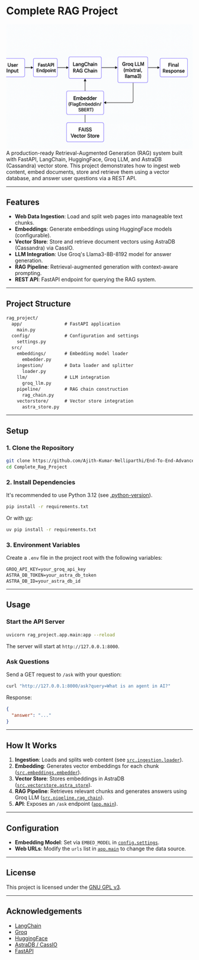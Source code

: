 # Complete RAG Project
![alt text](img.png)
A production-ready Retrieval-Augmented Generation (RAG) system built with FastAPI, LangChain, HuggingFace, Groq LLM, and AstraDB (Cassandra) vector store. This project demonstrates how to ingest web content, embed documents, store and retrieve them using a vector database, and answer user questions via a REST API.

---

## Features

- **Web Data Ingestion**: Load and split web pages into manageable text chunks.
- **Embeddings**: Generate embeddings using HuggingFace models (configurable).
- **Vector Store**: Store and retrieve document vectors using AstraDB (Cassandra) via CassIO.
- **LLM Integration**: Use Groq's Llama3-8B-8192 model for answer generation.
- **RAG Pipeline**: Retrieval-augmented generation with context-aware prompting.
- **REST API**: FastAPI endpoint for querying the RAG system.

---

## Project Structure

```
rag_project/
  app/                # FastAPI application
    main.py
  config/             # Configuration and settings
    settings.py
  src/
    embeddings/       # Embedding model loader
      embedder.py
    ingestion/        # Data loader and splitter
      loader.py
    llm/              # LLM integration
      groq_llm.py
    pipeline/         # RAG chain construction
      rag_chain.py
    vectorstore/      # Vector store integration
      astra_store.py
```

---

## Setup

### 1. Clone the Repository

```sh
git clone https://github.com/Ajith-Kumar-Nelliparthi/End-To-End-Advanced-RAG-Project-using-Open-Source-LLM-Models-And-Groq-Inferencing-engine.git
cd Complete_Rag_Project
```

### 2. Install Dependencies

It's recommended to use Python 3.12 (see [.python-version](.python-version)).

```sh
pip install -r requirements.txt
```

Or with [uv](https://github.com/astral-sh/uv):

```sh
uv pip install -r requirements.txt
```

### 3. Environment Variables

Create a `.env` file in the project root with the following variables:

```env
GROQ_API_KEY=your_groq_api_key
ASTRA_DB_TOKEN=your_astra_db_token
ASTRA_DB_ID=your_astra_db_id
```

---

## Usage

### Start the API Server

```sh
uvicorn rag_project.app.main:app --reload
```

The server will start at `http://127.0.0.1:8000`.

### Ask Questions

Send a GET request to `/ask` with your question:

```sh
curl "http://127.0.0.1:8000/ask?query=What is an agent in AI?"
```

Response:
```json
{
  "answer": "..."
}
```

---

## How It Works

1. **Ingestion**: Loads and splits web content (see [`src.ingestion.loader`](rag_project/src/ingestion/loader.py)).
2. **Embedding**: Generates vector embeddings for each chunk ([`src.embeddings.embedder`](rag_project/src/embeddings/embedder.py)).
3. **Vector Store**: Stores embeddings in AstraDB ([`src.vectorstore.astra_store`](rag_project/src/vectorstore/astra_store.py)).
4. **RAG Pipeline**: Retrieves relevant chunks and generates answers using Groq LLM ([`src.pipeline.rag_chain`](rag_project/src/pipeline/rag_chain.py)).
5. **API**: Exposes an `/ask` endpoint ([`app.main`](rag_project/app/main.py)).

---

## Configuration

- **Embedding Model**: Set via `EMBED_MODEL` in [`config.settings`](rag_project/config/settings.py).
- **Web URLs**: Modify the `urls` list in [`app.main`](rag_project/app/main.py) to change the data source.

---

## License

This project is licensed under the [GNU GPL v3](LICENSE).

---

## Acknowledgements

- [LangChain](https://github.com/langchain-ai/langchain)
- [Groq](https://groq.com/)
- [HuggingFace](https://huggingface.co/)
- [AstraDB / CassIO](https://cassio.org/)
- [FastAPI](https://fastapi.tiangolo.com/)
